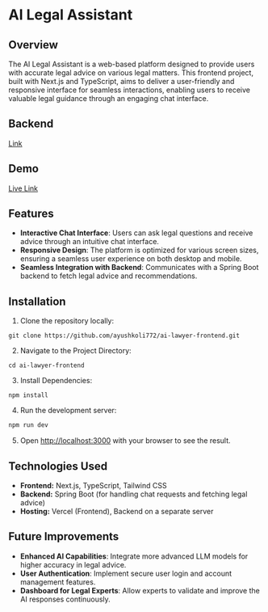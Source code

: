 # AI Legal Assistant

## Overview

The AI Legal Assistant is a web-based platform designed to provide users with accurate legal advice on various legal matters. This frontend project, built with Next.js and TypeScript, aims to deliver a user-friendly and responsive interface for seamless interactions, enabling users to receive valuable legal guidance through an engaging chat interface.

## Backend
[Link](https://github.com/ayushkoli772/ai-lawyer-backend)

## Demo

[Live Link](https://ai-lawyer-sigma.vercel.app)

## Features
- **Interactive Chat Interface**: Users can ask legal questions and receive advice through an intuitive chat interface.
- **Responsive Design**: The platform is optimized for various screen sizes, ensuring a seamless user experience on both desktop and mobile.
- **Seamless Integration with Backend**: Communicates with a Spring Boot backend to fetch legal advice and recommendations.

## Installation

1. Clone the repository locally:

```
git clone https://github.com/ayushkoli772/ai-lawyer-frontend.git
```
2. Navigate to the Project Directory:

```
cd ai-lawyer-frontend
```
3. Install Dependencies:

```
npm install
```

4. Run the development server:

```bash
npm run dev
```

5. Open [http://localhost:3000](http://localhost:3000) with your browser to see the result.

## Technologies Used
- **Frontend:** Next.js, TypeScript, Tailwind CSS
- **Backend:** Spring Boot (for handling chat requests and fetching legal advice)
- **Hosting:** Vercel (Frontend), Backend on a separate server

## Future Improvements
- **Enhanced AI Capabilities**: Integrate more advanced LLM models for higher accuracy in legal advice.
- **User Authentication**: Implement secure user login and account management features.
- **Dashboard for Legal Experts**: Allow experts to validate and improve the AI responses continuously.



